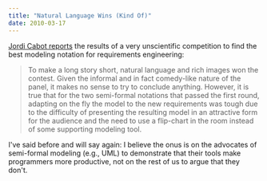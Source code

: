 ```yaml
---
title: "Natural Language Wins (Kind Of)"
date: 2010-03-17
---
```

<a href="http://modeling-languages.com/blog/content/competition-best-modeling-notation-requirements-engineering-ii">Jordi Cabot reports</a> the results of a very unscientific competition to find the best modeling notation for requirements engineering:
<blockquote>To make a long story short, natural language and rich images won  the contest. Given the informal and in fact comedy-like nature  of the panel, it makes no sense to try to conclude anything. However, it  is true that for the two semi-formal notations that passed the first  round, adapting on the fly the model to the new requirements was tough  due to the difficulty of presenting the resulting model in an attractive form for the audience and the need to use a  flip-chart in the room instead of some supporting modeling tool.</blockquote>
I've said before and will say again: I believe the onus is on the advocates of semi-formal modeling (e.g., UML) to demonstrate that their tools make programmers more productive, not on the rest of us to argue that they don't.

